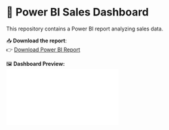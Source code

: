 # 🚀 Power BI Sales Dashboard

This repository contains a Power BI report analyzing sales data.

📥 **Download the report**:  
👉 [Download Power BI Report](./EmployeeRelationalData.pbix)

🖼️ **Dashboard Preview:**  
![Power BI Preview](./DashboardView.pdf)
